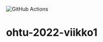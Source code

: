 ![GitHub Actions](https://github.com/emmapiittala/ohtu-2022-viikko1/workflows/CI/badge.svg)

# ohtu-2022-viikko1
